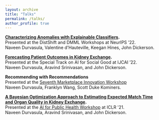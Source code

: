 ```yaml
---
layout: archive
title: "Talks"
permalink: /talks/
author_profile: true
---
```


**[Characterizing Anomalies with Explainable Classifiers](https://openreview.net/pdf?id=P_ImdNqo7S).**<br/>Presented at the DistShift and DMML Workshops at NeurIPS ’22.<br/> Naveen Durvasula, Valentine d'Hauteville, Keegan Hines, John Dickerson.

**[Forecasting Patient Outcomes in Kidney Exchange](https://www.ijcai.org/proceedings/2022/701).**<br/>Presented at the Special Track on AI for Social Good at IJCAI ’22.<br/> Naveen Durvasula, Aravind Srinivasan, and John Dickerson.

**Recommending with Recommendations**<br/>Presented at the [Seventh Marketplace Innovation Workshop](http://marketplaceinnovation.net)<br/>Naveen Durvasula, Franklyn Wang, Scott Duke Kominers.

**[A Bayesian Optimization Approach to Estimating Expected Match Time and Organ Quality in Kidney Exchange](https://slideslive.com/38955423/a-bayesianoptimization-approach-to-estimating-expected-match-time-and-organ-quality-in-kidney-exchange).**<br/>Presented at the [AI for Public Health Workshop](https://aiforpublichealth.github.io/) at ICLR '21.<br/> Naveen Durvasula, Aravind Srinivasan, and John Dickerson.



